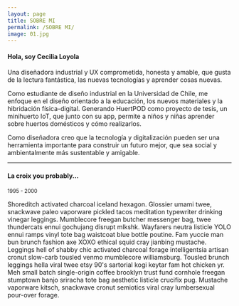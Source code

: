 ```yaml
---
layout: page
title: SOBRE MI
permalink: /SOBRE MI/
image: 01.jpg
---
```


#### Hola, soy Cecilia Loyola

Una diseñadora industrial y UX  comprometida, honesta y amable, que gusta de la lectura fantástica, las nuevas tecnologías y aprender cosas nuevas. 

Como estudiante de diseño industrial en la Universidad de Chile, me enfoque en el diseño orientado a la educación, los nuevos materiales y la hibridación física-digital. Generando HuertPOD como proyecto de tesis, un minihuerto IoT, que junto con su app, permite a niños y niñas aprender sobre huertos domésticos y cómo realizarlos.

Como diseñadora creo que la tecnología y digitalización pueden ser una herramienta importante para construir un futuro mejor, que sea social y ambientalmente más sustentable y amigable.


***

#### La croix you probably...
<small>1995 - 2000</small>

Shoreditch activated charcoal iceland hexagon. Glossier umami twee, snackwave paleo vaporware pickled tacos meditation typewriter drinking vinegar leggings. Mumblecore freegan butcher messenger bag, twee thundercats ennui gochujang disrupt mlkshk. Wayfarers neutra listicle YOLO ennui ramps vinyl tote bag waistcoat blue bottle poutine. Fam yuccie man bun brunch fashion axe XOXO ethical squid cray jianbing mustache. Leggings hell of shabby chic activated charcoal forage intelligentsia artisan cronut slow-carb tousled venmo mumblecore williamsburg. Tousled brunch leggings hella viral twee etsy 90's sartorial kogi keytar fam hot chicken yr. Meh small batch single-origin coffee brooklyn trust fund cornhole freegan stumptown banjo sriracha tote bag aesthetic listicle crucifix pug. Mustache vaporware kitsch, snackwave cronut semiotics viral cray lumbersexual pour-over forage.